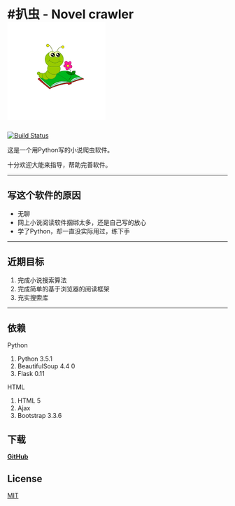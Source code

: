 #扒虫 - Novel crawler
![扒虫](/icon.png)
===
[![Build Status](https://travis-ci.org/ling7334/Novel-crawler.svg?branch=master)](https://travis-ci.org/ling7334/Novel-crawler)

这是一个用Python写的小说爬虫软件。

十分欢迎大能来指导，帮助完善软件。

---
## 写这个软件的原因
*   无聊
*   网上小说阅读软件捆绑太多，还是自己写的放心
*   学了Python，却一直没实际用过，练下手

---
## 近期目标
1.  完成小说搜索算法
2.  完成简单的基于浏览器的阅读框架
3.  充实搜索库

---
## 依赖

Python
1. Python 3.5.1
2. BeautifulSoup 4.4 0
3. Flask 0.11

HTML
1. HTML 5
2. Ajax
3. Bootstrap 3.3.6

## 下载
[__GitHub__](https://codeload.github.com/ling7334/Novel-crawler/zip/master)

## License
[MIT](LICENSE)
